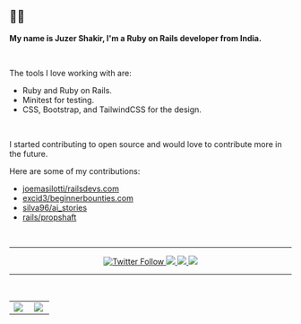 ## 👨‍💻

**My name is Juzer Shakir, I'm a Ruby on Rails developer from India.**

<br/>

The tools I love working with are:

- Ruby and Ruby on Rails.
- Minitest for testing.
- CSS, Bootstrap, and TailwindCSS for the design.

<br/>

I started contributing to open source and would love to contribute more in the future.

Here are some of my contributions:
- [joemasilotti/railsdevs.com](https://github.com/joemasilotti/railsdevs.com)
- [excid3/beginnerbounties.com](https://github.com/excid3/beginnerbounties.com/)
- [silva96/ai_stories](https://github.com/silva96/ai_stories/)
- [rails/propshaft](https://github.com/rails/propshaft)

<br/>

<hr/>

<div align="center">
    <a href="https://twitter.com/juzer_shakir">
        <img alt="Twitter Follow" src="https://img.shields.io/badge/follow-%40juzer_shakir-1DA1F2?logo=twitter&style=for-the-badge">
    </a>    
    <a href="https://juzer-shakir.medium.com/">
        <img src="https://img.shields.io/badge/Follow-Medium-248f24?logo=Medium&style=for-the-badge">
    </a>    
    <a href="https://wakatime.com/@JuzerShakir">
        <img src="https://wakatime.com/badge/user/ccef187f-4308-4666-920d-d0a9a07d713a.svg?style=for-the-badge" />
    </a> 
    <a href="https://twitter.com/aniqatc">
        <img src="https://komarev.com/ghpvc/?username=juzer-shakir&style=for-the-badge">
    </a>
</div>

<hr>
<br>

<table>
    <tr>
        <td width="45%">
            <a href="http://www.github.com/juzershakir">
                <img src="https://streak-stats.demolab.com?user=juzershakir&theme=tokyonight&hide_border=true&border_radius=10&date_format=M%20j%5B%2C%20Y%5D&mode=weekly"/>
            </a> 
        </td>
        <td width="45%">
            <a href="http://www.github.com/juzershakir">
                <img src="https://github-readme-stats.vercel.app/api?username=juzershakir&show_icons=true&hide_border=true&border_radius=10&theme=tokyonight" />
            </a>
        </td>
</table>

